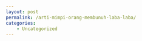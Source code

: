 ```yaml
---
layout: post
permalink: /arti-mimpi-orang-membunuh-laba-laba/
categories:
    - Uncategorized
---
```


